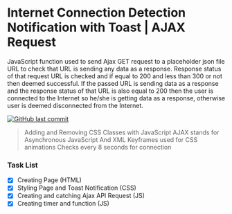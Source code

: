 # Internet Connection Detection Notification with Toast | AJAX Request

JavaScript function used to send Ajax GET request to a placeholder json file URL to check that URL is sending any data as a response. Response status of that request URL is checked and if equal to 200 and less than 300 or not then deemed successful. If the passed URL is sending data as a response and the response status of that URL is also equal to 200 then the user is connected to the Internet so he/she is getting data as a response, otherwise user is deemed disconnected from the Internet.

<a href="https://mogrady-git.github.io/mogrady-git/The-AJAX-Project"><img alt="GitHub last commit" src="https://img.shields.io/badge/Version%201.0-Launch%20Website-green"></a>

> Adding and Removing CSS Classes with JavaScript
> AJAX stands for Asynchronous JavaScript And XML
> Keyframes used for CSS animations
> Checks every 8 seconds for connection

### Task List

- [x] Creating Page (HTML)
- [x] Styling Page and Toast Notification (CSS)
- [x] Creating and catching Ajax API Request (JS)
- [x] Creating timer and function (JS)
